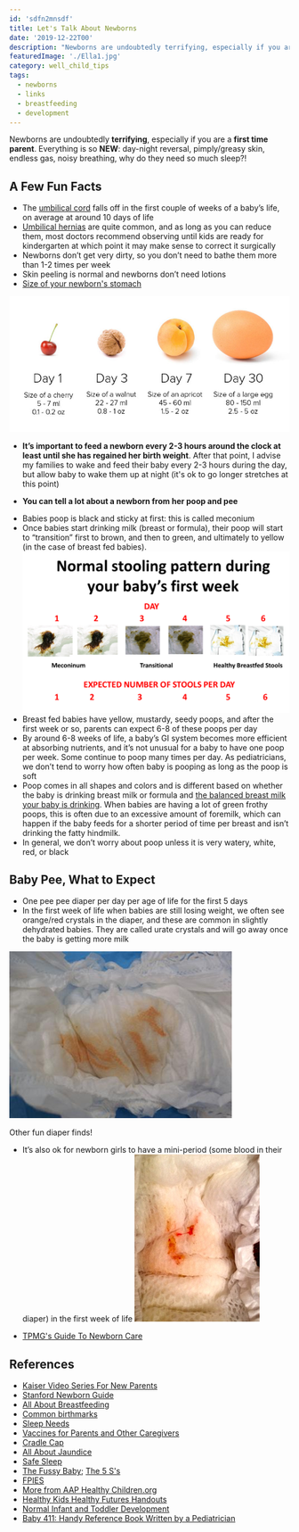 ```yaml
---
id: 'sdfn2mnsdf'
title: Let's Talk About Newborns
date: '2019-12-22T00'
description: "Newborns are undoubtedly terrifying, especially if you are a first time parent. Everything is so NEW: day-night reversal, pimply/greasy skin, endless gas, noisy breathing, why do they need so much sleep?!"
featuredImage: './Ella1.jpg'
category: well_child_tips
tags:
  - newborns
  - links
  - breastfeeding
  - development
---
```


Newborns are undoubtedly **terrifying**, especially if you are a **first time parent**.   Everything is so **NEW**: day-night reversal, pimply/greasy skin, endless gas, noisy breathing, why do they need so much sleep?!

## A Few Fun Facts
* The [umbilical cord](https://www.mayoclinic.org/healthy-lifestyle/infant-and-toddler-health/in-depth/umbilical-cord/art-20048250) falls off in the first couple of weeks of a baby’s life, on average at around 10 days of life
* [Umbilical hernias](http://www.childrenshospital.org/conditions-and-treatments/conditions/u/umbilical-hernia) are quite common, and as long as you can reduce them, most doctors recommend observing until kids are ready for kindergarten at which point it may make sense to correct it surgically
* Newborns don’t get very dirty, so you don’t need to bathe them more than 1-2 times per week
* Skin peeling is normal and newborns don’t need lotions  
* [Size of your newborn's stomach](https://www.lllc.ca/thursday-tip-newborns-have-small-stomachs)

![Size of your newborn’s stomach](./baby.jpg)

- **It’s important to feed a newborn every 2-3 hours around the clock at least until she has regained her birth weight**. After that point, I advise my families to wake and feed their baby every 2-3 hours during the day, but allow baby to wake them up at night (it's ok to go longer stretches at this point)

- **You can tell a lot about a newborn from her poop and pee**
 * Babies poop is black and sticky at first: this is called meconium 
 * Once babies start drinking milk (breast or formula), their poop will start to “transition” first to brown, and then to green, and ultimately to yellow (in the case of breast fed babies).
 ![newborn stools](./NEWBORN-STOOLS.png)
 * Breast fed babies have yellow, mustardy, seedy poops, and after the first week or so, parents can expect 6-8 of these poops per day
 * By around 6-8 weeks of life, a baby’s GI system becomes more efficient at absorbing nutrients, and it’s not unusual for a baby to have one poop per week.  Some continue to poop many times per day. As pediatricians, we don’t tend to worry how often baby is pooping as long as the poop is soft
 * Poop comes in all shapes and colors and is different based on whether the baby is drinking breast milk or formula and [the balanced breast milk your baby is drinking](https://www.llli.org/breastfeeding-info/foremilk-and-hindmilk/). When babies are having a lot of green frothy poops, this is often due to an excessive amount of foremilk, which can happen if the baby feeds for a shorter period of time per breast and isn’t drinking the fatty hindmilk.
 * In general, we don’t worry about poop unless it is very watery, white, red, or black

## Baby Pee, What to Expect

* One pee pee diaper per day per age of life for the first 5 days 
* In the first week of life when babies are still losing weight, we often see orange/red crystals in the diaper, and these are common in slightly dehydrated babies. They are called urate crystals and will go away once the baby is getting more milk

![how often should a newborn pee](./how-often-should-a-newborn-pee.jpg)

Other fun diaper finds! 
 - It’s also ok for newborn girls to have a mini-period (some blood in their diaper) in the first week of life 
![blood vaginal diaper](./blood-vaginal-diaper.jpeg)
   
* [TPMG's Guide To Newborn Care](https://mydoctor.kaiserpermanente.org/ncal/structured-content/#/Health_Topic_Newborn_Care_Bathing_and_Changing_Your_Baby_-_Pediatrics.xml)

## References

* [Kaiser Video Series For New Parents](https://mydoctor.kaiserpermanente.org/ncal/healthtools/#/?id=935218)
* [Stanford Newborn Guide](http://med.stanford.edu/newborns.html)  
* [All About Breastfeeding](https://www.llli.org/)
* [Common birthmarks](https://www.healthychildren.org/English/ages-stages/baby/bathing-skin-care/Pages/Your-Newborns-Skin-Birthmarks-and-Rashes.aspx)  
* [Sleep Needs](https://www.healthychildren.org/English/healthy-living/sleep/Pages/Healthy-Sleep-Habits-How-Many-Hours-Does-Your-Child-Need.aspx)
* [Vaccines for Parents and Other Caregivers](https://www.cdc.gov/vaccines/pregnancy/family-caregivers/index.html)
* [Cradle Cap](https://www.healthychildren.org/English/ages-stages/baby/bathing-skin-care/Pages/Cradle-Cap.aspx)
* [All About Jaundice](https://www.healthychildren.org/English/ages-stages/baby/Pages/Jaundice.aspx)
* [Safe Sleep](https://www.healthychildren.org/English/ages-stages/baby/sleep/Pages/A-Parents-Guide-to-Safe-Sleep.aspx)
* [The Fussy Baby](https://www.healthychildren.org/English/ages-stages/baby/crying-colic/Pages/Calming-A-Fussy-Baby.aspx); [The 5 S's](https://www.youtube.com/watch?v=a_64-LbhT3M)
* [FPIES](https://www.kidswithfoodallergies.org/food-protein-induced-enterocolitis-syndrome-fpies.aspx)
* [More from AAP Healthy Children.org](https://www.healthychildren.org/English/Pages/default.aspx)
* [Healthy Kids Healthy Futures Handouts](https://mydoctor.kaiserpermanente.org/ncal/structured-content/Health_Topic_Well_Child_Visits_Birth_to_12.xml?co=%2Fregions%2Fncal)
* [Normal Infant and Toddler Development](https://mydoctor.kaiserpermanente.org/ncal/structured-content/#/Health_Topic_Infants_Toddlers_-_Normal_Growth_Development_-_Staying_Healthy.xml)
* [Baby 411: Handy Reference Book Written by a Pediatrician](https://baby411.com)
